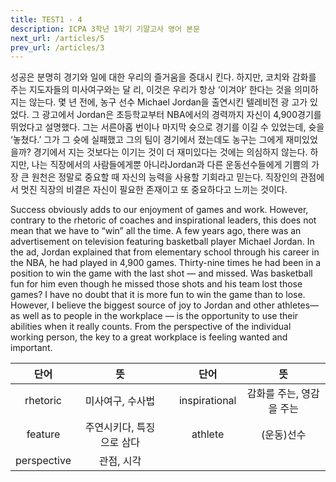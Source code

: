 ```yaml
---
title: TEST1 - 4
description: ICPA 3학년 1학기 기말고사 영어 본문
next_url: /articles/5
prev_url: /articles/3
---
```


성공은 분명히 경기와 일에 대한 우리의 즐거움을 증대시 킨다. 하지만, 코치와 감화를 주는 지도자들의 미사여구와는 달 리, 이것은 우리가 항상 ‘이겨야’ 한다는 것을 의미하지는 않는다. 몇 년 전에, 농구 선수 Michael Jordan을 출연시킨 텔레비전 광 고가 있었다. 그 광고에서 Jordan은 초등학교부터 NBA에서의 경력까지 자신이 4,900경기를 뛰었다고 설명했다. 그는 서른아홉 번이나 마지막 슛으로 경기를 이길 수 있었는데, 슛을 ‘놓쳤다.’ 그가 그 슛에 실패했고 그의 팀이 경기에서 졌는데도 농구는 그에게 재미있었을까? 경기에서 지는 것보다는 이기는 것이 더 재미있다는 것에는 의심하지 않는다. 하지만, 나는 직장에서의 사람들에게뿐 아니라Jordan과 다른 운동선수들에게 기쁨의 가장 큰 원천은 정말로 중요할 때 자신의 능력을 사용할 기회라고 믿는다. 직장인의 관점에서 멋진 직장의 비결은 자신이 필요한 존재이고 또 중요하다고 느끼는 것이다.

Success obviously adds to our enjoyment of games and work. However, contrary to the rhetoric of coaches and inspirational leaders, this does not mean that we have to “win” all the time. A few years ago, there was an advertisement on television featuring basketball player Michael Jordan. In the ad, Jordan explained that from elementary school through his career in the NBA, he had played in 4,900 games. Thirty-nine times he had been in a position to win the game with the last shot — and missed. Was basketball fun for him even though he missed those shots and his team lost those games? I have no doubt that it is more fun to win the game than to lose. However, I believe the biggest source of joy to Jordan and other athletes— as well as to people in the workplace — is the opportunity to use their abilities when it really counts. From the perspective of the individual working person, the key to a great workplace is feeling wanted and important.

|단어|뜻| |단어|뜻|
|:--------------:|:------------------------------:|-|:--------------:|:------------------------------:|
|rhetoric|미사여구, 수사법||inspirational|감화를 주는, 영감을 주는|
|feature|주연시키다, 특징으로 삼다||athlete|(운동)선수|
|perspective|관점, 시각||||
